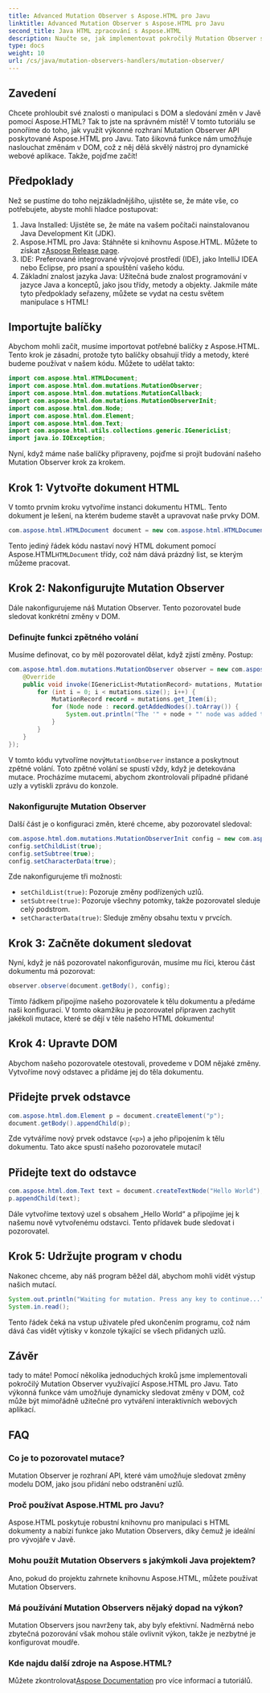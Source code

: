 ```yaml
---
title: Advanced Mutation Observer s Aspose.HTML pro Javu
linktitle: Advanced Mutation Observer s Aspose.HTML pro Javu
second_title: Java HTML zpracování s Aspose.HTML
description: Naučte se, jak implementovat pokročilý Mutation Observer s Aspose.HTML pro Java, bezproblémově sledovat změny DOM. Ponořte se do našeho podrobného průvodce.
type: docs
weight: 10
url: /cs/java/mutation-observers-handlers/mutation-observer/
---
```

## Zavedení
Chcete prohloubit své znalosti o manipulaci s DOM a sledování změn v Javě pomocí Aspose.HTML? Tak to jste na správném místě! V tomto tutoriálu se ponoříme do toho, jak využít výkonné rozhraní Mutation Observer API poskytované Aspose.HTML pro Javu. Tato šikovná funkce nám umožňuje naslouchat změnám v DOM, což z něj dělá skvělý nástroj pro dynamické webové aplikace. Takže, pojďme začít!
## Předpoklady
Než se pustíme do toho nejzákladnějšího, ujistěte se, že máte vše, co potřebujete, abyste mohli hladce postupovat:
1. Java Installed: Ujistěte se, že máte na vašem počítači nainstalovanou Java Development Kit (JDK).
2.  Aspose.HTML pro Java: Stáhněte si knihovnu Aspose.HTML. Můžete to získat z[Aspose Release page](https://releases.aspose.com/html/java/).
3. IDE: Preferované integrované vývojové prostředí (IDE), jako IntelliJ IDEA nebo Eclipse, pro psaní a spouštění vašeho kódu.
4. Základní znalost jazyka Java: Užitečná bude znalost programování v jazyce Java a konceptů, jako jsou třídy, metody a objekty.
Jakmile máte tyto předpoklady seřazeny, můžete se vydat na cestu světem manipulace s HTML!
## Importujte balíčky
Abychom mohli začít, musíme importovat potřebné balíčky z Aspose.HTML. Tento krok je zásadní, protože tyto balíčky obsahují třídy a metody, které budeme používat v našem kódu. 
Můžete to udělat takto:
```java
import com.aspose.html.HTMLDocument;
import com.aspose.html.dom.mutations.MutationObserver;
import com.aspose.html.dom.mutations.MutationCallback;
import com.aspose.html.dom.mutations.MutationObserverInit;
import com.aspose.html.dom.Node;
import com.aspose.html.dom.Element;
import com.aspose.html.dom.Text;
import com.aspose.html.utils.collections.generic.IGenericList;
import java.io.IOException;
```
Nyní, když máme naše balíčky připraveny, pojďme si projít budování našeho Mutation Observer krok za krokem.
## Krok 1: Vytvořte dokument HTML
V tomto prvním kroku vytvoříme instanci dokumentu HTML. Tento dokument je lešení, na kterém budeme stavět a upravovat naše prvky DOM.
```java
com.aspose.html.HTMLDocument document = new com.aspose.html.HTMLDocument();
```
 Tento jediný řádek kódu nastaví nový HTML dokument pomocí Aspose.HTML`HTMLDocument` třídy, což nám dává prázdný list, se kterým můžeme pracovat.
## Krok 2: Nakonfigurujte Mutation Observer
Dále nakonfigurujeme náš Mutation Observer. Tento pozorovatel bude sledovat konkrétní změny v DOM.
### Definujte funkci zpětného volání
Musíme definovat, co by měl pozorovatel dělat, když zjistí změny. Postup:
```java
com.aspose.html.dom.mutations.MutationObserver observer = new com.aspose.html.dom.mutations.MutationObserver(new com.aspose.html.dom.mutations.MutationCallback() {
    @Override
    public void invoke(IGenericList<MutationRecord> mutations, MutationObserver mutationObserver) {
        for (int i = 0; i < mutations.size(); i++) {
            MutationRecord record = mutations.get_Item(i);
            for (Node node : record.getAddedNodes().toArray()) {
                System.out.println("The '" + node + "' node was added to the document.");
            }
        }
    }
});
```
 V tomto kódu vytvoříme nový`MutationObserver` instance a poskytnout zpětné volání. Toto zpětné volání se spustí vždy, když je detekována mutace. Procházíme mutacemi, abychom zkontrolovali případné přidané uzly a vytiskli zprávu do konzole.
### Nakonfigurujte Mutation Observer
Další část je o konfiguraci změn, které chceme, aby pozorovatel sledoval:
```java
com.aspose.html.dom.mutations.MutationObserverInit config = new com.aspose.html.dom.mutations.MutationObserverInit();
config.setChildList(true);
config.setSubtree(true);
config.setCharacterData(true);
```
Zde nakonfigurujeme tři možnosti:
- `setChildList(true)`: Pozoruje změny podřízených uzlů.
- `setSubtree(true)`: Pozoruje všechny potomky, takže pozorovatel sleduje celý podstrom.
- `setCharacterData(true)`: Sleduje změny obsahu textu v prvcích.
## Krok 3: Začněte dokument sledovat
Nyní, když je náš pozorovatel nakonfigurován, musíme mu říci, kterou část dokumentu má pozorovat:
```java
observer.observe(document.getBody(), config);
```
Tímto řádkem připojíme našeho pozorovatele k tělu dokumentu a předáme naši konfiguraci. V tomto okamžiku je pozorovatel připraven zachytit jakékoli mutace, které se dějí v těle našeho HTML dokumentu!
## Krok 4: Upravte DOM
Abychom našeho pozorovatele otestovali, provedeme v DOM nějaké změny. Vytvoříme nový odstavec a přidáme jej do těla dokumentu.
## Přidejte prvek odstavce
```java
com.aspose.html.dom.Element p = document.createElement("p");
document.getBody().appendChild(p);
```
Zde vytváříme nový prvek odstavce (`<p>`) a jeho připojením k tělu dokumentu. Tato akce spustí našeho pozorovatele mutací!
## Přidejte text do odstavce
```java
com.aspose.html.dom.Text text = document.createTextNode("Hello World");
p.appendChild(text);
```
Dále vytvoříme textový uzel s obsahem „Hello World“ a připojíme jej k našemu nově vytvořenému odstavci. Tento přídavek bude sledovat i pozorovatel.
## Krok 5: Udržujte program v chodu
Nakonec chceme, aby náš program běžel dál, abychom mohli vidět výstup našich mutací. 
```java
System.out.println("Waiting for mutation. Press any key to continue...");
System.in.read();
```
Tento řádek čeká na vstup uživatele před ukončením programu, což nám dává čas vidět výtisky v konzole týkající se všech přidaných uzlů.
## Závěr
tady to máte! Pomocí několika jednoduchých kroků jsme implementovali pokročilý Mutation Observer využívající Aspose.HTML pro Javu. Tato výkonná funkce vám umožňuje dynamicky sledovat změny v DOM, což může být mimořádně užitečné pro vytváření interaktivních webových aplikací.

## FAQ
### Co je to pozorovatel mutace?
Mutation Observer je rozhraní API, které vám umožňuje sledovat změny modelu DOM, jako jsou přidání nebo odstranění uzlů.
### Proč používat Aspose.HTML pro Javu?
Aspose.HTML poskytuje robustní knihovnu pro manipulaci s HTML dokumenty a nabízí funkce jako Mutation Observers, díky čemuž je ideální pro vývojáře v Javě.
### Mohu použít Mutation Observers s jakýmkoli Java projektem?
Ano, pokud do projektu zahrnete knihovnu Aspose.HTML, můžete používat Mutation Observers.
### Má používání Mutation Observers nějaký dopad na výkon?
Mutation Observers jsou navrženy tak, aby byly efektivní. Nadměrná nebo zbytečná pozorování však mohou stále ovlivnit výkon, takže je nezbytné je konfigurovat moudře.
### Kde najdu další zdroje na Aspose.HTML?
 Můžete zkontrolovat[Aspose Documentation](https://reference.aspose.com/html/java/) pro více informací a tutoriálů.